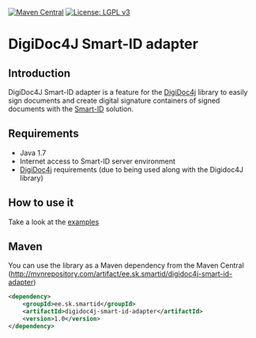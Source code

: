 [![Maven Central](https://maven-badges.herokuapp.com/maven-central/ee.sk.smartid/digidoc4j-smart-id-adapter/badge.svg)](https://maven-badges.herokuapp.com/maven-central/ee.sk.smartid/digidoc4j-smart-id-adapter)
[![License: LGPL v3](https://img.shields.io/badge/License-LGPL%20v3-blue.svg)](http://www.gnu.org/licenses/lgpl-3.0)

# DigiDoc4J Smart-ID adapter

## Introduction

DigiDoc4J Smart-ID adapter is a feature for the [DigiDoc4j](https://github.com/open-eid/digidoc4j) library to easily sign documents and create digital signature containers of signed documents with the [Smart-ID](https://www.smart-id.com) solution.

## Requirements

* Java 1.7
* Internet access to Smart-ID server environment
* [DigiDoc4j](https://github.com/open-eid/digidoc4j#user-content-requirements) requirements (due to being used along with the Digidoc4J library)

## How to use it

Take a look at the [examples](https://github.com/SK-EID/digidoc4j-smart-id-adapter/wiki/Examples-of-using-it)

## Maven
You can use the library as a Maven dependency from the Maven Central (http://mvnrepository.com/artifact/ee.sk.smartid/digidoc4j-smart-id-adapter)

```xml
<dependency>
    <groupId>ee.sk.smartid</groupId>
    <artifactId>digidoc4j-smart-id-adapter</artifactId>
    <version>1.0</version>
</dependency>
```
